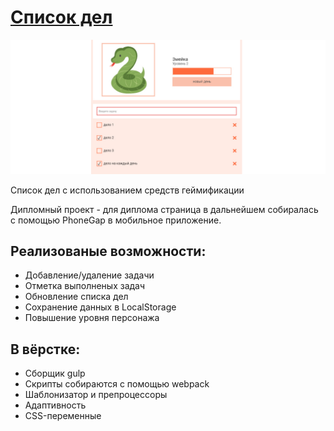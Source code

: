 # [Список дел](https://agants.github.io/todoApp/)

![](image.jpg)

Список дел с использованием средств геймификации

Дипломный проект - для диплома страница в дальнейшем собиралась с помощью PhoneGap в мобильное приложение.

## Реализованые возможности:
* Добавление/удаление задачи
* Отметка выполненых задач
* Обновление списка дел
* Сохранение данных в LocalStorage
* Повышение уровня персонажа

## В вёрстке:
* Сборщик gulp
* Скрипты собираются с помощью webpack
* Шаблонизатор и препроцессоры
* Адаптивность
* CSS-переменные